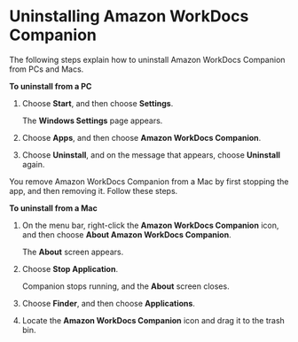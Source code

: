 # Uninstalling Amazon WorkDocs Companion<a name="remove-companion"></a>

The following steps explain how to uninstall Amazon WorkDocs Companion from PCs and Macs\. 

**To uninstall from a PC**

1. Choose **Start**, and then choose **Settings**\.

   The **Windows Settings** page appears\.

1. Choose **Apps**, and then choose **Amazon WorkDocs Companion**\.

1. Choose **Uninstall**, and on the message that appears, choose **Uninstall** again\.

You remove Amazon WorkDocs Companion from a Mac by first stopping the app, and then removing it\. Follow these steps\.

**To uninstall from a Mac**

1. On the menu bar, right\-click the **Amazon WorkDocs Companion** icon, and then choose **About Amazon WorkDocs Companion**\.

   The **About** screen appears\.

1. Choose **Stop Application**\.

   Companion stops running, and the **About** screen closes\.

1. Choose **Finder**, and then choose **Applications**\.

1. Locate the **Amazon WorkDocs Companion** icon and drag it to the trash bin\.